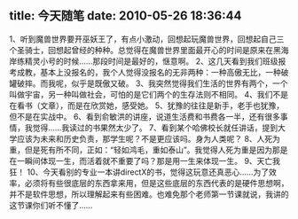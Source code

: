 title: 今天随笔
date: 2010-05-26 18:36:44
---

1、听到魔兽世界要开巫妖王了，有点小激动，回想起玩魔兽世界，回想起自己三个圣骑士，回想起曾经的种种。总觉得在魔兽世界里面最开心的时间是原来在黑海岸练精灵小号的时候……那段时间是最好的，惬意啊。
2、这几天看到我们班级报考成教，基本上没报名的，我个人觉得没报名的无非两种：一种高傲无比，一种破罐破摔。而我呢，似乎是既傲又破。
3、我突然觉得我们生活的世界有两个，一个叫做宇宙，另一种叫做社会，可怕的是它们两个的生存法则不相同。
4、我们不是在看书（文章），而是在欣赏她，感受她。
5、犹豫的往往是新手，老手也犹豫，但不是在实战中。
6、看到俞敏洪的讲座，说道生活费和书费各一半，还有很多事情，我觉得……我读过的书果然太少了。
7、看到某个哈佛校长就任讲话，提到大学应该为未来和历史负责，那学生呢？不是更应该吗。身为人类呢？
8、人死为重，但是死有所不同，正如：“轻如鸿毛，重如泰山”。我觉得人死为重是因为那是在一瞬间体现一生，而活着就不重要了吗？那是用一生来体现一生。
9、天亡我狂！
10、今天看别的专业一本讲directX的书，觉得这玩意还真恶心……为了效率，必须将有些很底层的东西拿来用，但是这些底层的东西代表的是硬件思想啊，并不是软件思想，所以理解起来有些困难。也难免那个老师第一节课就说，我讲的这节课你们听不懂了……